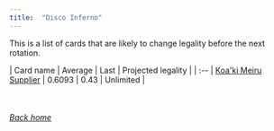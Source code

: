 ```yaml
---
title:  "Disco Inferno"
---
```


This is a list of cards that are likely to change legality before the next rotation.

| Card name | Average | Last | Projected legality |
| :-- |
[Koa'ki Meiru Supplier](https://db.ygoprodeck.com/card/?search=Koa'ki%20Meiru%20Supplier) | 0.6093 | 0.43 | Unlimited |

<br>

###### [Back home](index)